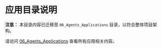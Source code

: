 # 应用目录说明

**注意：** 本目录内容已迁移至 `06_Agents_Applications` 目录，以符合整体项目架构。

请访问 [06_Agents_Applications](../06_Agents_Applications/README.md) 查看所有应用相关内容。 